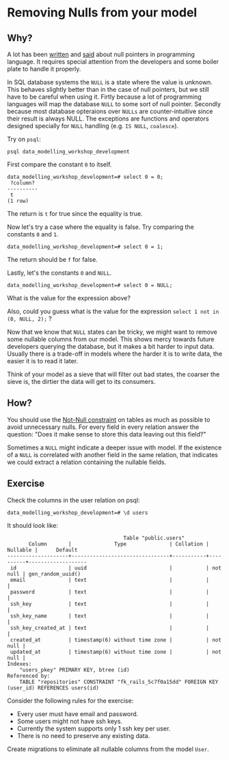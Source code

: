 # Removing Nulls from your model

## Why?

A lot has been [written](https://en.wikipedia.org/wiki/Null_pointer) and [said](https://www.infoq.com/presentations/Null-References-The-Billion-Dollar-Mistake-Tony-Hoare/) about null pointers in programming language.
It requires special attention from the developers and some boiler plate to handle it properly.

In SQL database systems the `NULL` is a state where the value is unknown. This behaves slightly better than in the case of null pointers, but we still have to be careful when using it. Firtly because a lot of programming languages will map the database `NULL` to some sort of null pointer. Secondly because most database opteraions over `NULLs` are counter-intuitive since their result is always NULL. The exceptions are functions and operators designed specially for `NULL` handling (e.g. `IS NULL`, `coalesce`).

Try on `psql`:
```
psql data_modelling_workshop_development
```

First compare the constant `0` to itself.
```
data_modelling_workshop_development=# select 0 = 0;
 ?column?
----------
 t
(1 row)
```
The return is `t` for true since the equality is true.

Now let's try a case where the equality is false. Try comparing the constants `0` and `1`.
```
data_modelling_workshop_development=# select 0 = 1;
```

The return should be `f` for false.

Lastly, let's the constants `0` and `NULL`.
```
data_modelling_workshop_development=# select 0 = NULL;
```

What is the value for the expression above?

Also, could you guess what is the value for the expression `select 1 not in (0, NULL, 2);` ?

Now that we know that `NULL` states can be tricky, we might want to remove some nullable columns from our model.
This shows mercy towards future developers querying the database, but it makes a bit harder to input data.
Usually there is a trade-off in models where the harder it is to write data, the easier it is to read it later.

Think of your model as a sieve that will filter out bad states, the coarser the sieve is, the dirtier the data will get to its consumers.

## How?

You should use the [Not-Null constraint](https://www.postgresql.org/docs/current/ddl-constraints.html#id-1.5.4.6.6) on tables as much as possible to avoid unnecessary nulls. For every field in every relation answer the question: "Does it make sense to store this data leaving out this field?"

Sometimes a `NULL` might indicate a deeper issue with model. If the existence of a `NULL` is correlated with another field in the same relation, that indicates we could extract a relation containing the nullable fields.

## Exercise

Check the columns in the user relation on psql:

```
data_modelling_workshop_development=# \d users
```

It should look like:

```
                                      Table "public.users"
       Column       |              Type              | Collation | Nullable |      Default
--------------------+--------------------------------+-----------+----------+-------------------
 id                 | uuid                           |           | not null | gen_random_uuid()
 email              | text                           |           |          |
 password           | text                           |           |          |
 ssh_key            | text                           |           |          |
 ssh_key_name       | text                           |           |          |
 ssh_key_created_at | text                           |           |          |
 created_at         | timestamp(6) without time zone |           | not null |
 updated_at         | timestamp(6) without time zone |           | not null |
Indexes:
    "users_pkey" PRIMARY KEY, btree (id)
Referenced by:
    TABLE "repositories" CONSTRAINT "fk_rails_5c7f0a15dd" FOREIGN KEY (user_id) REFERENCES users(id)
```

Consider the following rules for the exercise:
 * Every user must have email and password.
 * Some users might not have ssh keys.
 * Currently the system supports only 1 ssh key per user.
 * There is no need to preserve any existing data.

Create migrations to eliminate all nullable columns from the model `User`.
